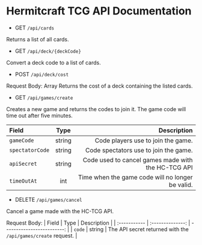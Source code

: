 # Hermitcraft TCG API Documentation

- GET `/api/cards`

Returns a list of all cards.

- GET `/api/deck/{deckCode}`

Convert a deck code to a list of cards.

- POST `/api/deck/cost`

Request Body: Array<hermit id as string>
Returns the cost of a deck containing the listed cards.

- GET `/api/games/create`

Creates a new game and returns the codes to join it. The game code will time out after five minutes.

| Field | Type | Description |
| :----------- | :--------------: | -------------------------: |
| `gameCode` | string | Code players use to join the game.  |
| `spectatorCode` | string   | Code spectators use to join the game. |
| `apiSecret` | string | Code used to cancel games made with the HC-TCG API |
| `timeOutAt` | int | Time when the game code will no longer be valid. |

- DELETE `/api/games/cancel`

Cancel a game made with the HC-TCG API.

Request Body:
| Field | Type | Description |
| :----------- | :--------------: | -------------------------: |
| `code` | string | The API secret returned with the `/api/games/create` request. |
